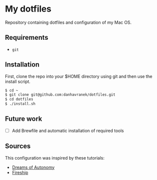 # My dotfiles

Repository containing dotfiles and configuration of my Mac OS.

## Requirements

- `git`

## Installation

First, clone the repo into your $HOME directory using git and then use the install script.

```sh
$ cd ~
$ git clone git@github.com:danhavranek/dotfiles.git
$ cd dotfiles
$ ./install.sh
```

## Future work

- [ ] Add Brewfile and automatic installation of required tools

## Sources

This configuration was inspired by these tutorials:

- [Dreams of Autonomy](https://www.youtube.com/watch?v=y6XCebnB9gs)
- [Fireship](https://www.youtube.com/watch?v=r_MpUP6aKiQ)
